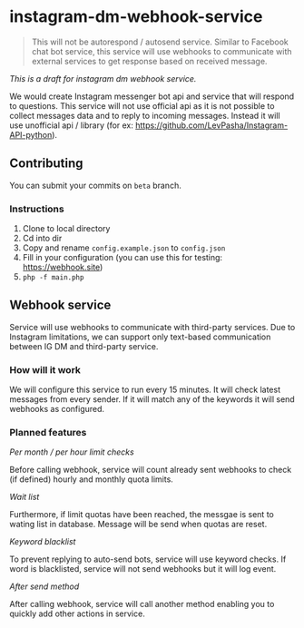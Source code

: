 # instagram-dm-webhook-service

> This will not be autorespond / autosend service. Similar to Facebook chat bot service, this service will use webhooks to communicate with external services to get response based on received message.


*This is a draft for instagram dm webhook service.*

We would create Instagram messenger bot api and service that will respond to questions. This service will not use official api as it is not possible to collect messages data and to reply to incoming messages. Instead it will use unofficial api / library (for ex: https://github.com/LevPasha/Instagram-API-python).


## Contributing
You can submit your commits on `beta` branch. 

### Instructions

1. Clone to local directory
2. Cd into dir
3. Copy and rename `config.example.json` to `config.json`
4. Fill in your configuration (you can use this for testing: https://webhook.site)
5. `php -f main.php`


## Webhook service

Service  will use webhooks to communicate with third-party services. Due to Instagram limitations, we can support only text-based communication between IG DM and third-party service.

### How will it work
We will configure this service to run every 15 minutes. It will check latest messages from every sender. If it will match any of the keywords it will send webhooks as configured.

### Planned features

*Per month / per hour limit checks*

Before calling webhook, service will count already sent webhooks to check (if defined) hourly and monthly quota limits. 

*Wait list*

Furthermore, if limit quotas have been reached, the messgae is sent to wating list in database. Message will be send when quotas are reset.

*Keyword blacklist*

To prevent replying to auto-send bots, service will use keyword checks. If word is blacklisted, service will not send webhooks but it will log event.

*After send method*

After calling webhook, service will call another method enabling you to quickly add other actions in service.
